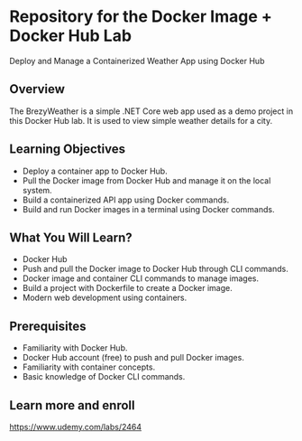# Repository for the Docker Image + Docker Hub Lab
 
Deploy and Manage a Containerized Weather App using Docker Hub

## Overview
The BrezyWeather is a simple .NET Core web app used as a demo project in this Docker Hub lab. It is used to view simple weather details for a city. 

## Learning Objectives
- Deploy a container app to Docker Hub.
- Pull the Docker image from Docker Hub and manage it on the local system. 
- Build a containerized API app using Docker commands.
- Build and run Docker images in a terminal using Docker commands. 

## What You Will Learn?
- Docker Hub
- Push and pull the Docker image to Docker Hub through CLI commands. 
- Docker image and container CLI commands to manage images. 
- Build a project with Dockerfile to create a Docker image.
- Modern web development using containers. 

## Prerequisites
- Familiarity with Docker Hub.
- Docker Hub account (free) to push and pull Docker images. 
- Familiarity with container concepts.
- Basic knowledge of Docker CLI commands.

## Learn more and enroll
https://www.udemy.com/labs/2464
